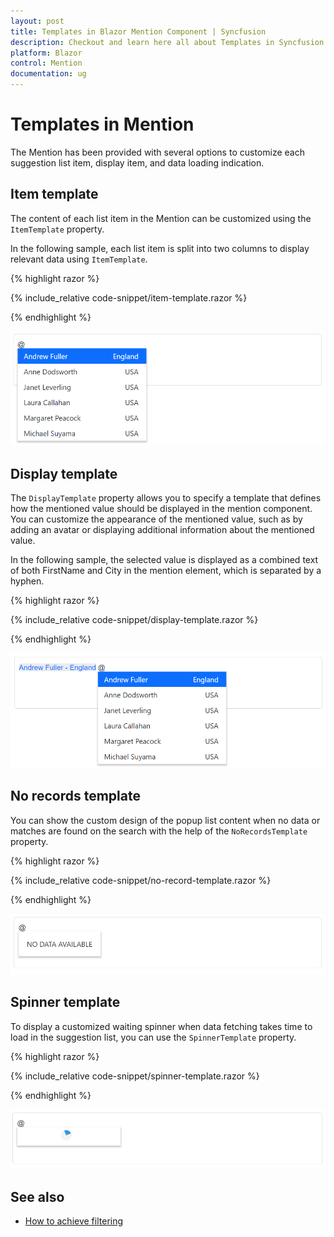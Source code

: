 ```yaml
---
layout: post
title: Templates in Blazor Mention Component | Syncfusion
description: Checkout and learn here all about Templates in Syncfusion Blazor Mention component and much more.
platform: Blazor
control: Mention
documentation: ug
---
```


# Templates in Mention

The Mention has been provided with several options to customize each suggestion list item, display item, and data loading indication.

## Item template

The content of each list item in the Mention can be customized using the `ItemTemplate` property.

In the following sample, each list item is split into two columns to display relevant data using `ItemTemplate`.

{% highlight razor %}

{% include_relative code-snippet/item-template.razor %}

{% endhighlight %}

![Blazor Mention with item template](./images/blazor-mention-item-template.png)

## Display template

The `DisplayTemplate` property allows you to specify a template that defines how the mentioned value should be displayed in the mention component. You can customize the appearance of the mentioned value, such as by adding an avatar or displaying additional information about the mentioned value.

In the following sample, the selected value is displayed as a combined text of both FirstName and City in the mention element, which is separated by a hyphen.

{% highlight razor %}

{% include_relative code-snippet/display-template.razor %}

{% endhighlight %}

![Blazor Mention with display template](./images/blazor-mention-display-template.png)

## No records template

You can show the custom design of the popup list content when no data or matches are found on the search with the help of the `NoRecordsTemplate` property.

{% highlight razor %}

{% include_relative code-snippet/no-record-template.razor %}

{% endhighlight %}

![Blazor Mention with no record template](./images/blazor-mention-noRecord-template.png)

## Spinner template

To display a customized waiting spinner when data fetching takes time to load in the suggestion list, you can use the `SpinnerTemplate` property.

{% highlight razor %}

{% include_relative code-snippet/spinner-template.razor %}

{% endhighlight %}

![Blazor Mention with spinner template](./images/blazor-mention-spinner-template.png)

## See also

* [How to achieve filtering](./filtering)